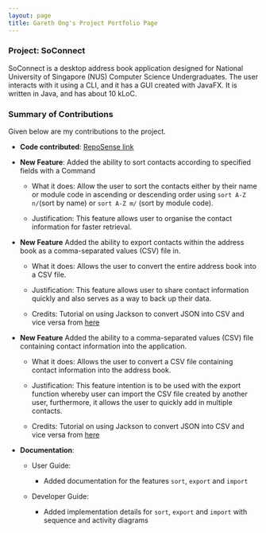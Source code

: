```yaml
---
layout: page
title: Gareth Ong's Project Portfolio Page
---
```

### Project: SoConnect

SoConnect is a desktop address book application designed for National University of Singapore (NUS) Computer Science Undergraduates. The user interacts with it using a CLI, and it has a GUI created with JavaFX. It is written in Java, and has about 10 kLoC.

### Summary of Contributions

Given below are my contributions to the project.

* **Code contributed**: [RepoSense link](https://nus-cs2103-ay2223s1.github.io/tp-dashboard/?search=GarethOng&breakdown=true)


* **New Feature**: Added the ability to sort contacts according to specified fields with a Command

  * What it does: Allow the user to sort the contacts either by their name or module code in ascending or descending order using `sort A-Z n/`(sort by name) or `sort A-Z m/` (sort by module code).

  * Justification: This feature allows user to organise the contact information for faster retrieval.

* **New Feature** Added the ability to export contacts within the address book as a comma-separated values (CSV) file in.

  * What it does: Allows the user to convert the entire address book into a CSV file.
  
  * Justification: This feature allows user to share contact information quickly and also serves as a way to back up their data.
  
  * Credits: Tutorial on using Jackson to convert JSON into CSV and vice versa from [here](https://www.baeldung.com/java-converting-json-to-csv)

* **New Feature** Added the ability to a comma-separated values (CSV) file containing contact information into the application.

  * What it does: Allows the user to convert a CSV file containing contact information into the address book.

  * Justification: This feature intention is to be used with the export function whereby user can import the CSV file created by another user, furthermore, it allows the user to quickly add in multiple contacts.

  * Credits: Tutorial on using Jackson to convert JSON into CSV and vice versa from [here](https://www.baeldung.com/java-converting-json-to-csv)

* **Documentation**:

    * User Guide:
  
      * Added documentation for the features `sort`, `export` and `import`
      
    * Developer Guide:
      * Added implementation details for `sort`, `export` and `import` with sequence and activity diagrams